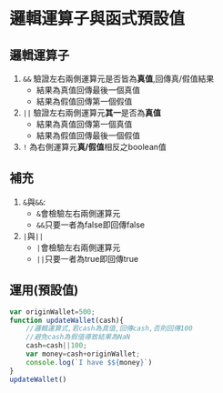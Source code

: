 # 邏輯運算子與函式預設值
## 邏輯運算子
1. `&&` 驗證左右兩側運算元是否皆為**真值**,回傳真/假值結果
   - 結果為真值回傳最後一個真值
   - 結果為假值回傳第一個假值
2. `||` 驗證左右兩側運算元**其一**是否為**真值**
   - 結果為真值回傳第一個真值
   - 結果為假值回傳最後一個假值
3. `!`  為右側運算元**真/假值**相反之boolean值

## 補充
1. `&`與`&&`:
   - `&`會檢驗左右兩側運算元
   - `&&`只要一者為false即回傳false
2. `|`與`||`
   - `|`會檢驗左右兩側運算元
   - `||`只要一者為true即回傳true

## 運用(預設值)
```js
var originWallet=500;
function updateWallet(cash){
    //邏輯運算式,若cash為真值,回傳cash,否則回傳100
    //避免cash為假值導致結果為NaN
    cash=cash||100;
    var money=cash+originWallet;
    console.log(`I have $${money}`)
}
updateWallet()
```